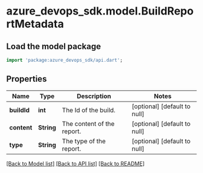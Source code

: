 # azure_devops_sdk.model.BuildReportMetadata

## Load the model package
```dart
import 'package:azure_devops_sdk/api.dart';
```

## Properties
Name | Type | Description | Notes
------------ | ------------- | ------------- | -------------
**buildId** | **int** | The Id of the build. | [optional] [default to null]
**content** | **String** | The content of the report. | [optional] [default to null]
**type** | **String** | The type of the report. | [optional] [default to null]

[[Back to Model list]](../README.md#documentation-for-models) [[Back to API list]](../README.md#documentation-for-api-endpoints) [[Back to README]](../README.md)


